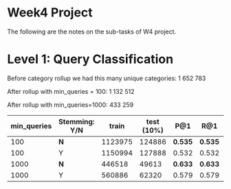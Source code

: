 Week4 Project
===
The following are the notes on the sub-tasks of W4 project.

Level 1: Query Classification
===

Before category rollup we had this many unique categories: 1 652 783

After rollup with min_queries = 100: 1 132 512

After rollup with min_queries=1000: 433 259



| min_queries | Stemming: Y/N | train   | test (10%) | P@1   | R@1   | P@3   | R@3   | P@5   | R@5   |
|-------------|---------------|---------|------------|-------|-------|-------|-------|-------|-------|
| 100         | **N**         | 1123975 | 124886     | **0.535** | **0.535** | 0.246 | 0.737 | 0.162 | 0.811 |
| 100         | Y             | 1150994 | 127888     | 0.532 | 0.532 | 0.244 | 0.733 | 0.162 | 0.809 |
| 1000        | **N**         | 446518  | 49613      | **0.633** | **0.633** | 0.264 | 0.791 | 0.17  | 0.85  |
| 1000        | Y             | 560886  | 62320      | 0.579 | 0.579 | 0.249 | 0.748 | 0.163 | 0.815 |

